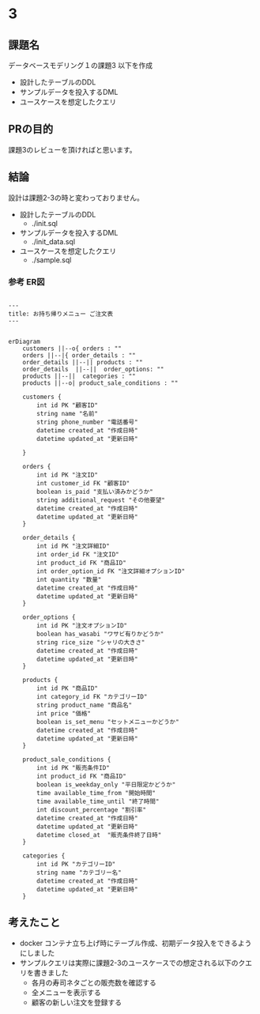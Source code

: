 # 3
## 課題名
データベースモデリング１の課題3
以下を作成
- 設計したテーブルのDDL
- サンプルデータを投入するDML
- ユースケースを想定したクエリ

## PRの目的
課題3のレビューを頂ければと思います。

## 結論
設計は課題2-3の時と変わっておりません。
- 設計したテーブルのDDL
    - ./init.sql
- サンプルデータを投入するDML
    - ./init_data.sql
- ユースケースを想定したクエリ
    - ./sample.sql


### 参考 ER図
```mermaid

---
title: お持ち帰りメニュー ご注文表
---


erDiagram
    customers ||--o{ orders : ""
    orders ||--|{ order_details : ""
    order_details ||--|| products : ""
    order_details  ||--||  order_options: ""
    products ||--||  categories : ""
    products ||--o| product_sale_conditions : ""

    customers {
        int id PK "顧客ID"
        string name "名前"
        string phone_number "電話番号"
        datetime created_at "作成日時"
        datetime updated_at "更新日時"

    }

    orders {
        int id PK "注文ID"
        int customer_id FK "顧客ID"
        boolean is_paid "支払い済みかどうか"
        string additional_request "その他要望"
        datetime created_at "作成日時"
        datetime updated_at "更新日時"
    }

    order_details {
        int id PK "注文詳細ID"
        int order_id FK "注文ID"
        int product_id FK "商品ID"
        int order_option_id FK "注文詳細オプションID"
        int quantity "数量"
        datetime created_at "作成日時"
        datetime updated_at "更新日時"
    }

    order_options {
        int id PK "注文オプションID"
        boolean has_wasabi "ワサビ有りかどうか"
        string rice_size "シャリの大きさ"
        datetime created_at "作成日時"
        datetime updated_at "更新日時"
    }

    products {
        int id PK "商品ID"
        int category_id FK "カテゴリーID"
        string product_name "商品名"
        int price "価格"
        boolean is_set_menu "セットメニューかどうか"
        datetime created_at "作成日時"
        datetime updated_at "更新日時"
    }

    product_sale_conditions {
        int id PK "販売条件ID"
        int product_id FK "商品ID"
        boolean is_weekday_only "平日限定かどうか"
        time available_time_from "開始時間"
        time available_time_until "終了時間"
        int discount_percentage "割引率"
        datetime created_at "作成日時"
        datetime updated_at "更新日時"
        datetime closed_at  "販売条件終了日時"
    }

    categories {
        int id PK "カテゴリーID"
        string name "カテゴリー名"
        datetime created_at "作成日時"
        datetime updated_at "更新日時"
    }
```


## 考えたこと
- docker コンテナ立ち上げ時にテーブル作成、初期データ投入をできるようにしました
- サンプルクエリは実際に課題2-3のユースケースでの想定される以下のクエリを書きました
    - 各月の寿司ネタごとの販売数を確認する
    - 全メニューを表示する
    - 顧客の新しい注文を登録する
